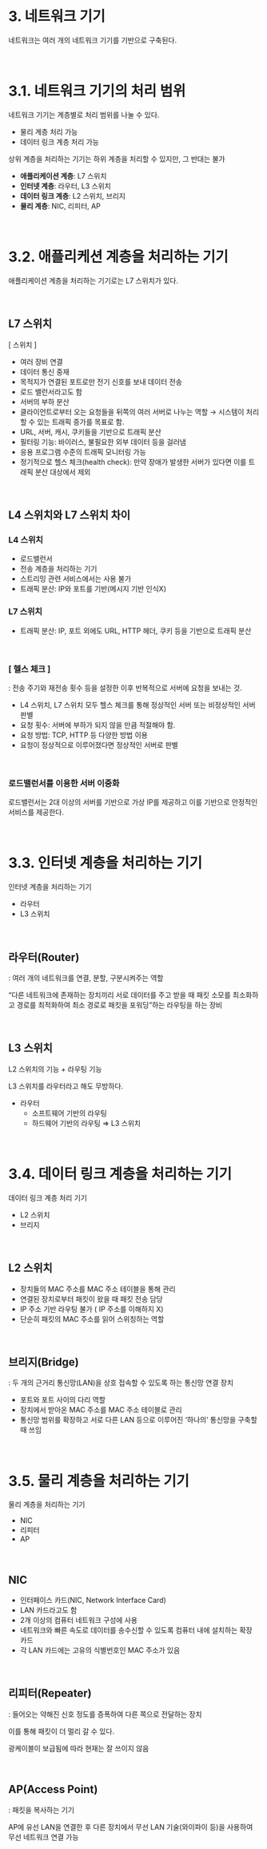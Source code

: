 # 3. 네트워크 기기

네트워크는 여러 개의 네트워크 기기를 기반으로 구축된다.

<br/>

# 3.1. 네트워크 기기의 처리 범위

네트워크 기기는 계층별로 처리 범위를 나눌 수 있다.

- 물리 계층 처리 가능
- 데이터 링크 계층 처리 가능

상위 계층을 처리하는 기기는 하위 계층을 처리할 수 있지만, 그 반대는 불가

- **애플리케이션 계층**: L7 스위치
- **인터넷 계층**: 라우터, L3 스위치
- **데이터 링크 계층**: L2 스위치, 브리지
- **물리 계층**: NIC, 리피터, AP

<br/>

# 3.2. 애플리케션 계층을 처리하는 기기

애플리케이션 계층을 처리하는 기기로는 L7 스위치가 있다.

<br/>

## L7 스위치

[ 스위치 ]

- 여러 장비 연결
- 데이터 통신 중재
- 목적지가 연결된 포트로만 전기 신호를 보내 데이터 전송
- 로드 밸런서라고도 함
- 서버의 부하 분산
- 클라이언트로부터 오는 요청들을 뒤쪽의 여러 서버로 나누는 역할 → 시스템이 처리할 수 있는 트래픽 증가를 목표로 함.
- URL, 서버, 캐시, 쿠키들을 기반으로 트래픽 분산
- 필터링 기능: 바이러스, 불필요한 외부 데이터 등을 걸러냄
- 응용 프로그램 수준의 트래픽 모니터링 가능
- 정기적으로 헬스 체크(health check): 만약 장애가 발생한 서버가 있다면 이를 트래픽 분산 대상에서 제외

<br/>

## L4 스위치와 L7 스위치 차이
   
### L4 스위치

- 로드밸런서
- 전송 계층을 처리하는 기기
- 스트리밍 관련 서비스에서는 사용 불가
- 트래픽 분산: IP와 포트를 기반(메시지 기반 인식X)
   
### L7 스위치

- 트래픽 분산: IP, 포트 외에도 URL, HTTP 헤더, 쿠키 등을 기반으로 트래픽 분산

<br/>

### [ 헬스 체크 ]

: 전송 주기와 재전송 횟수 등을 설정한 이후 반복적으로 서버에 요청을 보내는 것.

- L4 스위치, L7 스위치 모두 헬스 체크를 통해 정상적인 서버 또는 비정상적인 서버 판별
- 요청 횟수: 서버에 부하가 되지 않을 만큼 적절해야 함.
- 요청 방법: TCP, HTTP 등 다양한 방법 이용
- 요청이 정상적으로 이루어졌다면 정상적인 서버로 판별

<br/>

### 로드밸런서를 이용한 서버 이중화

로드밸런서는 2대 이상의 서버를 기반으로 가상 IP를 제공하고 이를 기반으로 안정적인 서비스를 제공한다.

<br/>

# 3.3. 인터넷 계층을 처리하는 기기

인터넷 계층을 처리하는 기기

- 라우터
- L3 스위치

<br/>

## 라우터(Router)

: 여러 개의 네트워크를 연결, 분할, 구분시켜주는 역할

“다른 네트워크에 존재하는 장치끼리 서로 데이터를 주고 받을 때 패킷 소모를 최소화하고 경로를 최적화하여 최소 경로로 패킷을 포워딩”하는 라우팅을 하는 장비

<br/>

## L3 스위치

L2 스위치의 기능 + 라우팅 기능

L3 스위치를 라우터라고 해도 무방하다.

- 라우터
    - 소프트웨어 기반의 라우팅
    - 하드웨어 기반의 라우팅 ⇒ L3 스위치

<br/>

# 3.4. 데이터 링크 계층을 처리하는 기기

데이터 링크 계층 처리 기기

- L2 스위치
- 브리지

<br/>

## L2 스위치

- 장치들의 MAC 주소를 MAC 주소 테이블을 통해 관리
- 연결된 장치로부터 패킷이 왔을 때 패킷 전송 담당
- IP 주소 기반 라우팅 불가 ( IP 주소를 이해하지 X)
- 단순히 패킷의 MAC 주소를 읽어 스위칭하는 역할

<br/>

## 브리지(Bridge)

: 두 개의 근거리 통신망(LAN)을 상호 접속할 수 있도록 하는 통신망 연결 장치

- 포트와 포트 사이의 다리 역할
- 장치에서 받아온 MAC 주소를 MAC 주소 테이블로 관리
- 통신망 범위를 확장하고 서로 다른 LAN 등으로 이루어진 ‘하나의’ 통신망을 구축할 때 쓰임

<br/>

# 3.5. 물리 계층을 처리하는 기기

물리 계층을 처리하는 기기

- NIC
- 리피터
- AP

<br/>

## NIC

- 인터페이스 카드(NIC, Network Interface Card)
- LAN 카드라고도 함
- 2개 이상의 컴퓨터 네트워크 구성에 사용
- 네트워크와 빠른 속도로 데이터를 송수신할 수 있도록 컴퓨터 내에 설치하는 확장 카드
- 각 LAN 카드에는 고유의 식별번호인 MAC 주소가 있음

<br/>

## 리피터(Repeater)

: 들어오는 약해진 신호 정도를 증폭하여 다른 쪽으로 전달하는 장치

이를 통해 패킷이 더 멀리 갈 수 있다.

광케이블이 보급됨에 따라 현재는 잘 쓰이지 않음

<br/>

## AP(Access Point)

: 패킷을 복사하는 기기

AP에 유선 LAN을 연결한 후 다른 장치에서 무선 LAN 기술(와이파이 등)을 사용하여 무선 네트워크 연결 가능

